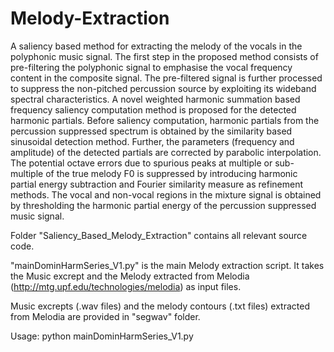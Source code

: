 # Melody-Extraction
A saliency based method for extracting the melody of the vocals in the polyphonic music signal. The first step in the proposed method consists of pre-filtering the polyphonic signal to emphasise the vocal frequency content in the composite signal. The pre-filtered signal is further processed to suppress the non-pitched percussion source by exploiting its wideband spectral characteristics. A novel weighted harmonic summation based frequency saliency computation method is proposed for the detected harmonic partials. Before saliency computation, harmonic partials from the percussion suppressed spectrum is obtained by the similarity based sinusoidal detection method. Further, the parameters (frequency and amplitude) of the detected partials are corrected by parabolic interpolation. The potential octave errors due to spurious peaks at multiple or sub-multiple of the true melody F0 is suppressed by introducing harmonic partial energy subtraction and Fourier similarity measure as refinement methods. The vocal and non-vocal regions in the mixture signal is obtained by thresholding the harmonic partial energy of the percussion suppressed music signal.

Folder "Saliency_Based_Melody_Extraction" contains all relevant source code.

"mainDominHarmSeries_V1.py" is the main Melody extraction script. It takes the Music excrept and the Melody extracted from Melodia (http://mtg.upf.edu/technologies/melodia) as input files.

Music excrepts (.wav files) and the melody contours (.txt files) extracted from Melodia are provided in "segwav" folder. 

Usage: python mainDominHarmSeries_V1.py
